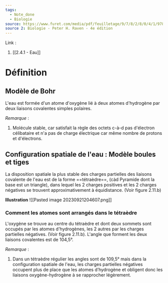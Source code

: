```yaml
---
tags:
  - Note_done
  - Biologie
source: https://www.furet.com/media/pdf/feuilletage/9/7/8/2/8/0/4/1/9782804184582.pdf
source 2: Biologie - Peter H. Raven - 4e édition
---
```


Link : 
1. [[2.4.1 - Eau]]

# Définition
## Modèle de Bohr 
L'eau est formée d'un atome d'oxygène lié à deux atomes d'hydrogène par deux liaisons covalentes simples polaires.

_Remarque_ :
1. Molécule stable, car satisfait la règle des octets c-à-d pas d'électron célibataire et n'a pas de charge électrique car même nombre de protons et d'électrons.

## Configuration spatiale de l'eau : Modèle boules et tiges
La disposition spatiale la plus stable des charges partielles des liaisons covalente de l'eau est de la forme ==tétraèdre==, (càd Pyramide dont la base est un triangle), dans lequel les 2 charges positives et les 2 charges négatives se trouvent approximativement à équidistance. (Voir figure 2.11.b)

**Illustration**
![[Pasted image 20230921204607.png]]
### Comment les atomes sont arrangés dans le tétraèdre 
L'oxygène se trouve au centre du tétraèdre et dont deux sommets sont occupés par les atomes d'hydrogènes, les 2 autres par les charges partielles négatives. (Voir figure 2.11.b). 
L'angle que forment les deux liaisons covalentes est de 104,5°. 

_Remarque_ :
1. Dans un tétraèdre régulier les angles sont de 109,5° mais dans la configuration spatiale de l'eau, les charges partielles négatives occupent plus de place que les atomes d’hydrogène et obligent donc les liaisons oxygène-hydrogène à se rapprocher légèrement.